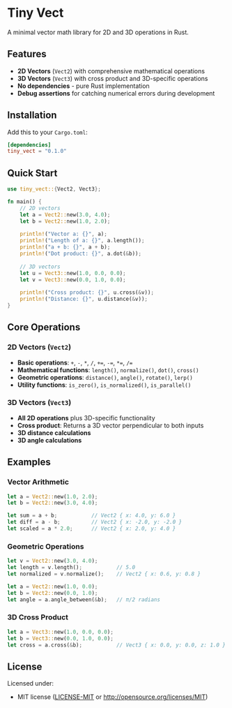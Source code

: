 # Tiny Vect

A minimal vector math library for 2D and 3D operations in Rust.

## Features

- **2D Vectors** (`Vect2`) with comprehensive mathematical operations
- **3D Vectors** (`Vect3`) with cross product and 3D-specific operations
- **No dependencies** - pure Rust implementation
- **Debug assertions** for catching numerical errors during development

## Installation

Add this to your `Cargo.toml`:

```toml
[dependencies]
tiny_vect = "0.1.0"
```

## Quick Start

```rust
use tiny_vect::{Vect2, Vect3};

fn main() {
    // 2D vectors
    let a = Vect2::new(3.0, 4.0);
    let b = Vect2::new(1.0, 2.0);
    
    println!("Vector a: {}", a);
    println!("Length of a: {}", a.length());
    println!("a + b: {}", a + b);
    println!("Dot product: {}", a.dot(&b));
    
    // 3D vectors
    let u = Vect3::new(1.0, 0.0, 0.0);
    let v = Vect3::new(0.0, 1.0, 0.0);
    
    println!("Cross product: {}", u.cross(&v));
    println!("Distance: {}", u.distance(&v));
}
```

## Core Operations

### 2D Vectors (`Vect2`)

- **Basic operations**: `+`, `-`, `*`, `/`, `+=`, `-=`, `*=`, `/=`
- **Mathematical functions**: `length()`, `normalize()`, `dot()`, `cross()`
- **Geometric operations**: `distance()`, `angle()`, `rotate()`, `lerp()`
- **Utility functions**: `is_zero()`, `is_normalized()`, `is_parallel()`

### 3D Vectors (`Vect3`)

- **All 2D operations** plus 3D-specific functionality
- **Cross product**: Returns a 3D vector perpendicular to both inputs
- **3D distance calculations**
- **3D angle calculations**

## Examples

### Vector Arithmetic

```rust
let a = Vect2::new(1.0, 2.0);
let b = Vect2::new(3.0, 4.0);

let sum = a + b;           // Vect2 { x: 4.0, y: 6.0 }
let diff = a - b;          // Vect2 { x: -2.0, y: -2.0 }
let scaled = a * 2.0;      // Vect2 { x: 2.0, y: 4.0 }
```

### Geometric Operations

```rust
let v = Vect2::new(3.0, 4.0);
let length = v.length();           // 5.0
let normalized = v.normalize();    // Vect2 { x: 0.6, y: 0.8 }

let a = Vect2::new(1.0, 0.0);
let b = Vect2::new(0.0, 1.0);
let angle = a.angle_between(&b);   // π/2 radians
```

### 3D Cross Product

```rust
let a = Vect3::new(1.0, 0.0, 0.0);
let b = Vect3::new(0.0, 1.0, 0.0);
let cross = a.cross(&b);           // Vect3 { x: 0.0, y: 0.0, z: 1.0 }
```

## License

Licensed under:

- MIT license ([LICENSE-MIT](LICENSE-MIT) or http://opensource.org/licenses/MIT)

